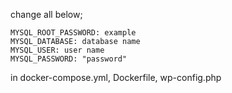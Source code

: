 change all below;

    MYSQL_ROOT_PASSWORD: example
    MYSQL_DATABASE: database name
    MYSQL_USER: user name
    MYSQL_PASSWORD: "password"
    
in docker-compose.yml, 
   Dockerfile, 
   wp-config.php
